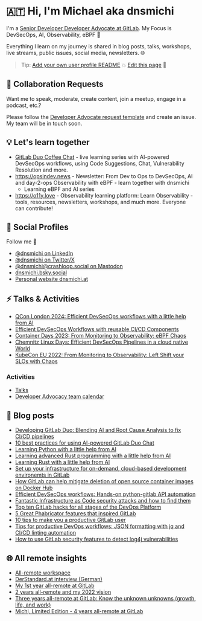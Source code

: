 # 🇦🇹 Hi, I'm Michael aka dnsmichi

I'm a [Senior Developer Developer Advocate at GitLab](https://about.gitlab.com/company/team/#dnsmichi). My Focus is DevSecOps, AI, Observability, eBPF 🦊 

Everything I learn on my journey is shared in blog posts, talks, workshops, live streams, public issues, social media, newsletters. 🌐

> Tip: [Add your own user profile README](https://docs.gitlab.com/ee/user/profile/#user-profile-readme) 💥 [Edit this page](https://gitlab.com/dnsmichi/dnsmichi/-/blob/main/README.md) 🌱 

## 🤗 Collaboration Requests

Want me to speak, moderate, create content, join a meetup, engage in a podcast, etc.?

Please follow the [Developer Advocate request template](https://handbook.gitlab.com/handbook/marketing/developer-relations/developer-advocacy/#want-to-work-with-the-team) and create an issue. My team will be in touch soon. 

## 💡 Let's learn together

- [GitLab Duo Coffee Chat](https://www.youtube.com/playlist?list=PL05JrBw4t0Kp5uj_JgQiSvHw1jQu0mSVZ) - live learning series with AI-powered DevSecOps workflows, using Code Suggestions, Chat, Vulnerability Resolution and more. 
- https://opsindev.news - Newsletter: From Dev to Ops to DevSecOps, AI and day-2-ops Observability with eBPF - learn together with dnsmichi 
    - Learning eBPF and AI series 
- https://o11y.love - Observability learning platform: Learn Observability - tools, resources, newsletters, workshops, and much more. Everyone can contribute!   


## 🌈 Social Profiles

Follow me 👋 

- [@dnsmichi on LinkedIn](https://www.linkedin.com/in/dnsmichi/)
- [@dnsmichi on Twitter/X](https://twitter.com/dnsmichi)
- [@dnsmichi@crashloop.social on Mastodon](https://crashloop.social/@dnsmichi)
- [dnsmichi.bsky.social](https://bsky.app/profile/dnsmichi.bsky.social)
- [Personal website dnsmichi.at](https://dnsmichi.at/)

## ⚡️ Talks & Activities

- [QCon London 2024: Efficient DevSecOps workflows with a little help from AI](https://go.gitlab.com/ZDYNXQ)
- [Efficient DevSecOps Workflows with reusable CI/CD Components](https://youtu.be/-yvfSFKAgbA)
- [Container Days 2023: From Monitoring to Observability: eBPF Chaos](https://go.gitlab.com/nwHFeG)
- [Chemnitz Linux Days: Efficient DevSecOps Pipelines in a cloud native World](https://go.gitlab.com/RPog2h)
- [KubeCon EU 2022: From Monitoring to Observability: Left Shift your SLOs with Chaos](https://www.youtube.com/watch?v=BkREMg8adaI)

### Activities

- [Talks](https://dnsmichi.at/talks/)
- [Developer Advocacy team calendar](https://handbook.gitlab.com/handbook/marketing/developer-relations/developer-advocacy/calendar/)

## 🌱 Blog posts

- [Developing GitLab Duo: Blending AI and Root Cause Analysis to fix CI/CD pipelines](https://go.gitlab.com/i6122K)
- [10 best practices for using AI-powered GitLab Duo Chat](https://go.gitlab.com/UQnuC4)
- [Learning Python with a little help from AI](https://go.gitlab.com/eMmNAl)
- [Learning advanced Rust programming with a little help from AI](https://go.gitlab.com/dXWquG)
- [Learning Rust with a little help from AI](https://go.gitlab.com/N0f6BK)
- [Set up your infrastructure for on-demand, cloud-based development environemts in GitLab](https://go.gitlab.com/dp75xo)
- [How GitLab can help mitigate deletion of open source container images on Docker Hub](https://go.gitlab.com/LTsBCm)
- [Efficient DevSecOps workflows: Hands-on python-gitlab API automation](https://go.gitlab.com/JPIoWd)
- [Fantastic Infrastructure as Code security attacks and how to find them](https://about.gitlab.com/blog/2022/02/17/fantastic-infrastructure-as-code-security-attacks-and-how-to-find-them/)
- [Top ten GitLab hacks for all stages of the DevOps Platform](https://about.gitlab.com/blog/2021/10/19/top-10-gitlab-hacks/)
- [5 Great Phabricator features that inspired GitLab](https://about.gitlab.com/blog/2021/08/13/five-great-phabricator-features-inspired-gitlab/)
- [10 tips to make you a productive GitLab user](https://about.gitlab.com/blog/2021/02/18/improve-your-gitlab-productivity-with-these-10-tips/)
- [Tips for productive DevOps workflows: JSON formatting with jq and CI/CD linting automation](https://about.gitlab.com/blog/2021/04/21/devops-workflows-json-format-jq-ci-cd-lint/)
- [How to use GitLab security features to detect log4j vulnerabilities](https://about.gitlab.com/blog/2021/12/15/use-gitlab-to-detect-vulnerabilities/)


## 🌐 All remote insights

- [All-remote workspace](https://dnsmichi.at/all-remote-workspace/)
- [DerStandard.at interview (German)](https://www.derstandard.de/consent/tcf/story/2000124135517/developer-evangelist-ich-bin-mein-eigener-manager)
- [My 1st year all-remote at GitLab](https://www.polywork.com/dnsmichi/highlights/013680c2-6479-4347-9687-e4ca637065b5)
- [2 years all-remote and my 2022 vision](https://dnsmichi.at/2022/03/02/2-years-all-remote-and-2022-vision/)
- [Three years all-remote at GitLab: Know the unknown unknowns (growth, life, and work)](https://dnsmichi.at/2023/03/02/three-years-all-remote-at-gitlab-know-the-unknown-unknowns-growth-life-work/)
- [Michi, Limited Edition - 4 years all-remote at GitLab](https://dnsmichi.at/2024/03/02/michi-limited-edition-4-years-all-remote-at-gitlab/)
